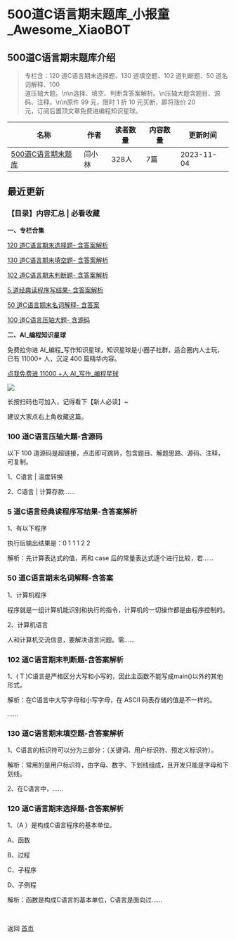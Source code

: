 # 500道C语言期末题库_小报童_Awesome_XiaoBOT

## 500道C语言期末题库介绍
> 专栏含：120 道C语言期末选择题、130 道填空题、102 道判断题、50 道名词解释、100  
道压轴大题。\n\n选择、填空、判断含答案解析。\n压轴大题含题目、源码、注释。\n\n原件 99 元，限时 1 折 10 元买断，即将涨价 20  
元，订阅后置顶文章免费进编程知识星球。  
  


|名称|作者|读者数量|内容数量|更新时间|
|---|---|---|---|---|
|[500道C语言期末题库](https://xiaobot.net/p/yan?refer=0b133df9-27dc-423b-8101-639049001c13)|闫小林|328人|7篇|2023-11-04|

## 最近更新
### 【目录】内容汇总 | 必看收藏

**一、专栏合集**

[120 道C语言期末选择题-
含答案解析](https://xiaobot.net/post/70459365-bf02-4a35-917d-6c07701884ff)

[130 道C语言期末填空题-
含答案解析](https://xiaobot.net/post/06093e33-b095-49d6-aa10-3f0115613103)

[102 道C语言期末判断题-
含答案解析](https://xiaobot.net/post/c5b18849-95a4-47d2-8594-0c686126efb1)

[5 道经典读程序写结果-
含答案解析](https://xiaobot.net/post/c7484043-9308-4285-8000-c728df4ca59e)

[50 道C语言期末名词解释-
含答案](https://xiaobot.net/post/5f4f6d4d-7046-4bdd-945b-1d6e1f8592ce)

[100 道C语言压轴大题-
含源码](https://xiaobot.net/post/773f1ac9-8747-4653-b94e-55bb90b60c69)

**二、AI_编程知识星球**

免费拉你进 AI_编程_写作知识星球，知识星球是小圈子社群，适合圈内人士玩，已有 11000+ 人，沉淀 400 篇精华内容。

[点我免费进 11000 +人 AI_写作_编程星球](https://t.zsxq.com/0ez26Oq6u)

![](https://static.xiaobot.net/file/2023-11-04/61324/e736706efa7251d897d743cc9e0ed80a.png)

长按扫码也可加入，记得看下【新人必读】~

建议大家点右上角收藏这篇。

### 100 道C语言压轴大题-含源码

以下 100 道源码是超链接，点击即可跳转，包含题目、解题思路、源码、注释，可复制。

1、C语言 | 温度转换

2、C语言 | 计算存款......

### 5 道C语言经典读程序写结果-含答案解析

1、有以下程序

执行后输出结果是：0 1 1 1 2 2

解析：先计算表达式的值，再和 case 后的常量表达式逐个进行比较，若......

### 50 道C语言期末名词解释-含答案

1、计算机程序

程序就是一组计算机能识别和执行的指令，计算机的一切操作都是由程序控制的。

2、计算机语言

人和计算机交流信息，要解决语言问题。需......

### 102 道C语言期末判断题-含答案解析

1、( T )C语言是严格区分大写和小写的，因此主函数不能写成main()以外的其他形式。

解析：在C语言中大写字母和小写字母，在 ASCII 码表存储的值是不一样的。

......

### 130 道C语言期末填空题-含答案解析

1、C语言的标识符可以分为三部分：（关键词、用户标识符、预定义标识符）。

解析：常用的是用户标识符，由字母、数字、下划线组成，且开发只能是字母和下划线。

2、在C语言中，......

### 120 道C语言期末选择题-含答案解析

1、（A ）是构成C语言程序的基本单位。

A、函数

B、过程

C、子程序

D、子例程

解析：函数是构成C语言的基本单位，C语言是面向过......


<a href="https://github.com/Reno9527/awesome-xiaobot" style="color: white; text-decoration: none;">awesome-xiaobot</a>

返回 [首页](../README.md)
